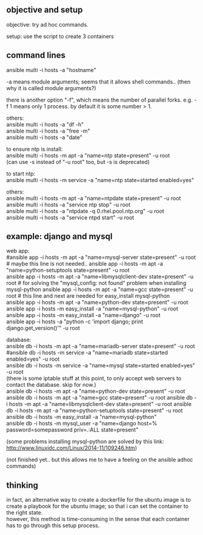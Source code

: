 objective and setup
---------------------

objective: try ad hoc commands.

setup: use the script to create 3 containers


command lines
-----------------

ansible multi -i hosts -a "hostname"

-a means module arguments; seems that it allows shell commands..
(then why it is called module arguments?)

there is another option "-f", which means the number of parallel forks.
e.g. -f 1 means only 1 process. 
by default it is some number > 1.

others:  
ansible multi -i hosts -a "df -h"  
ansible multi -i hosts -a "free -m"  
ansible multi -i hosts -a "date"

to ensure ntp is install:  
ansible multi -i hosts -m apt -a "name=ntp state=present" -u root  
(can use -s instead of "-u root" too, but -s is deprecated)

to start ntp:  
ansible multi -i hosts -m service -a "name=ntp state=started enabled=yes"

others:  
ansible multi -i hosts -m apt -a "name=ntpdate state=present" -u root  
ansible multi -i hosts -a "service ntp stop" -u root  
ansible multi -i hosts -a "ntpdate -q 0.rhel.pool.ntp.org" -u root  
ansible multi -i hosts -a "service ntpd start" -u root  


example: django and mysql
----------------------------------
web app:  
#ansible app -i hosts -m apt -a "name=mysql-server state=present" -u root  # maybe this line is not needed..
ansible app -i hosts -m apt -a "name=python-setuptools state=present" -u root  
ansible app -i hosts -m apt -a "name=libmysqlclient-dev state=present" -u root # for solving the "mysql_config: not found" problem when installing mysql-python 
ansible app -i hosts -m apt -a "name=gcc state=present" -u root # this line and next are needed for easy_install mysql-python  
ansible app -i hosts -m apt -a "name=python-dev state=present" -u root  
ansible app -i hosts -m easy_install -a "name=mysql-python" -u root  
ansible app -i hosts -m easy_install -a "name=django" -u root  
ansible app -i hosts -a "python -c 'import django; print django.get_version()'" -u root  

database:  
ansible db -i hosts -m apt -a "name=mariadb-server state=present" -u root  
#ansible db -i hosts -m service -a "name=mariadb state=started enabled=yes" -u root  
ansible db -i hosts -m service -a "name=mysql state=started enabled=yes" -u root  
(there is some iptable stuff at this point, to only accept web servers to contact the database. skip for now.)  
ansible db -i hosts -m apt -a "name=python-dev state=present" -u root
ansible db -i hosts -m apt -a "name=gcc state=present" -u root
ansible db -i hosts -m apt -a "name=libmysqlclient-dev state=present" -u root
ansible db -i hosts -m apt -a "name=python-setuptools state=present" -u root  
ansible db -i hosts -m easy_install -a "name=mysql-python"  
ansible db -i hosts -m mysql_user -a "name=django host=% password=somepassword priv=*.*:ALL state=present"  

(some problems installing mysql-python are solved by this link: http://www.linuxidc.com/Linux/2014-11/109246.htm)

(not finished yet.. but this allows me to have a feeling on the ansible adhoc commands)

thinking
-------------------------

in fact, an alternative way to create a dockerfile for the ubuntu image is 
to create a playbook for the ubuntu image; 
so that i can set the container to the right state.  
however, this method is time-consuming in the sense that each container has to go through this setup process.
